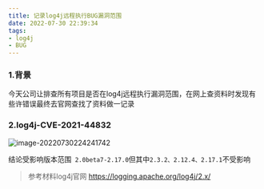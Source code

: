 ```yaml
---
title: 记录log4j远程执行BUG漏洞范围
date: 2022-07-30 22:39:34
tags:
- log4j
- BUG
---
```


### 1.背景

今天公司让排查所有项目是否在log4j远程执行漏洞范围，在网上查资料时发现有些许错误最终去官网查找了资料做一记录

### 2.log4j-CVE-2021-44832

![image-20220730224241742](http://image.hi-hufei.com/typora/image-20220730224241742.png)

结论受影响版本范围` 2.0beta7-2.17.0`但其中`2.3.2、2.12.4、2.17.1`不受影响

> 参考材料log4j官网 https://logging.apache.org/log4j/2.x/
